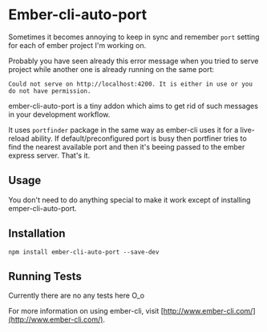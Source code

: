 # Ember-cli-auto-port

Sometimes it becomes annoying to keep in sync and remember `port` setting for each of ember project I'm working on.

Probably you have seen already this error message when you tried to serve project while another one is already running on the same port:
```
Could not serve on http://localhost:4200. It is either in use or you do not have permission.
```

ember-cli-auto-port is a tiny addon which aims to get rid of such messages in your development workflow.

It uses `portfinder` package in the same way as ember-cli uses it for a live-reload ability.
If default/preconfigured port is busy then portfiner tries to find the nearest available port and then it's beeing passed to the ember express server. That's it.

## Usage

You don't need to do anything special to make it work except of installing emper-cli-auto-port.

## Installation

```
npm install ember-cli-auto-port --save-dev
```

## Running Tests

Currently there are no any tests here O_o

For more information on using ember-cli, visit [http://www.ember-cli.com/](http://www.ember-cli.com/).
